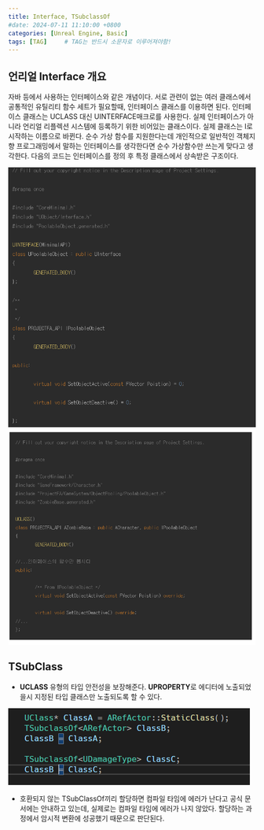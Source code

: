 ```yaml
---
title: Interface, TSubclassOf
#date: 2024-07-11 11:10:00 +0800
categories: [Unreal Engine, Basic]
tags: [TAG]		# TAG는 반드시 소문자로 이루어져야함!
---
```


## **언리얼 Interface 개요**

자바 등에서 사용하는 인터페이스와 같은 개념이다. 서로 관련이 없는 여러 클래스에서 공통적인 유틸리티 함수 세트가 필요할때, 인터페이스 클래스를 이용하면 된다.
인터페이스 클래스는 UCLASS 대신 UINTERFACE매크로를 사용한다. 실제 인터페이스가 아니라 언리얼 리플렉션 시스템에 등록하기 위한 비어있는 클래스이다. 실제 클래스는 I로 시작하는 이름으로 바뀐다. 
순수 가상 함수를 지원한다는데 개인적으로 일반적인 객체지향 프로그래밍에서 말하는 인터페이스를 생각한다면 순수 가상함수만 쓰는게 맞다고 생각한다. 다음의 코드는 인터페이스를 정의 후 특정 클래스에서 상속받은 구조이다.

![Interface1](/assets/img/Interface1.png)
![Interface2](/assets/img/Interface2.png)

## TSubClass

* **UCLASS** 유형의 타입 안전성을 보장해준다. **UPROPERTY**로 에디터에 노출되었을시 지정된 타입 클래스만 노출되도록 할 수 있다.

![TSubClassof](/assets/img/tsubclassof.png)

* 호환되지 않는 TSubClassOf끼리 할당하면 컴파일 타임에 에러가 난다고 공식 문서에는 안내하고 있는데, 실제로는 컴파일 타임에 에러가 나지 않았다. 할당하는 과정에서 암시적 변환에 성공했기 때문으로 판단된다.